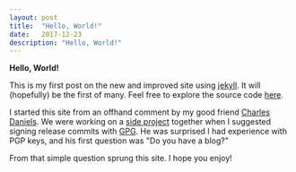 ```yaml
---
layout: post
title:  "Hello, World!"
date:   2017-12-23
description: "Hello, World!"
---
```

**Hello, World!**

This is my first post on the new and improved site using [jekyll][jekyll-gh].
It will (hopefully) be the first of many. Feel free to explore the source code [here][website-gh].

I started this site from an offhand comment by my good friend [Charles Daniels][cd-gh].
We were working on a [side project][bitshuffle] together when I suggested
signing release commits with [GPG](https://gnupg.org/).
He was surprised I had experience with PGP keys, and his first question was "Do you have a blog?"

From that simple question sprung this site. I hope you enjoy!

[website-gh]:	https://github.com/jyn514/second-website
[jekyll-gh]:	https://github.com/jekyll/jekyll
[cd-gh]:		https://github.com/charlesdaniels
[bitshuffle]:	https://github.com/charlesdaniels/bitshuffle
